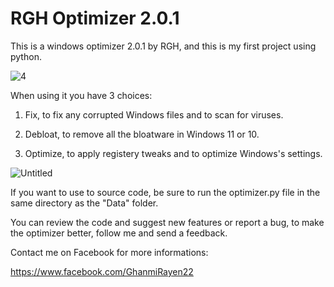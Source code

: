 # RGH Optimizer 2.0.1

This is a windows optimizer 2.0.1 by RGH, and this is my first project using python.

![4](https://user-images.githubusercontent.com/108760398/177418015-95617961-7733-44a5-8abb-a86a994d4643.png)

When using it you have 3 choices:

1. Fix, to fix any corrupted Windows files and to scan for viruses.

2. Debloat, to remove all the bloatware in Windows 11 or 10.

3. Optimize, to apply registery tweaks and to optimize Windows's settings.

![Untitled](https://user-images.githubusercontent.com/108760398/177415745-ad1e85f5-cb85-43b2-a881-2447bb1e5e17.png)

If you want to use to source code, be sure to run the optimizer.py file in the same directory as the "Data" folder.

You can review the code and suggest new features or report a bug, to make the optimizer better, follow me and send a feedback.

Contact me on Facebook for more informations:

https://www.facebook.com/GhanmiRayen22

